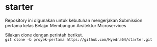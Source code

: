 # starter
Repository ini digunakan untuk kebutuhan mengerjakan Submission pertama kelas Belajar Membangun Arsitektur Microservices

Silakan clone dengan perintah berikut.<br>
`git clone -b proyek-pertama https://github.com/Hyedra64/starter.git`
